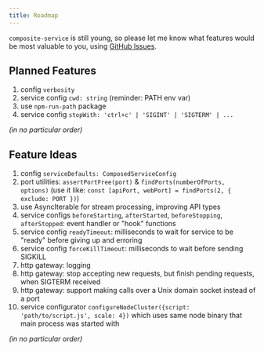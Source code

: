 ```yaml
---
title: Roadmap
---
```


`composite-service` is still young,
so please let me know what features would be most valuable to you,
using [GitHub Issues](https://github.com/zenflow/composite-service/issues).

## Planned Features

1. config `verbosity`
2. service config `cwd: string` (reminder: PATH env var)
3. use `npm-run-path` package
4. service config `stopWith: 'ctrl+c' | 'SIGINT' | 'SIGTERM' | ...`

*(in no particular order)*

## Feature Ideas

1. config `serviceDefaults: ComposedServiceConfig`
2. port utilities: `assertPortFree(port)` & `findPorts(numberOfPorts, options)` (use it like: `const [apiPort, webPort] = findPorts(2, { exclude: PORT })`)
3. use AsyncIterable for stream processing, improving API types
4. service configs `beforeStarting`, `afterStarted`, `beforeStopping`, `afterStopped`: event handler or "hook" functions
5. service config `readyTimeout`: milliseconds to wait for service to be "ready" before giving up and erroring
6. service config `forceKillTimeout`: milliseconds to wait before sending SIGKILL
7. http gateway: logging
8. http gateway: stop accepting new requests, but finish pending requests, when SIGTERM received
9. http gateway: support making calls over a Unix domain socket instead of a port
10. service configurator `configureNodeCluster({script: 'path/to/script.js', scale: 4})` which uses same node binary that main process was started with

*(in no particular order)*
